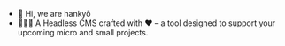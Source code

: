 - 👋 Hi, we are hankyō
- 🧑🏼‍💻 A Headless CMS crafted with ❤️ – a tool designed to support your upcoming micro and small projects.
